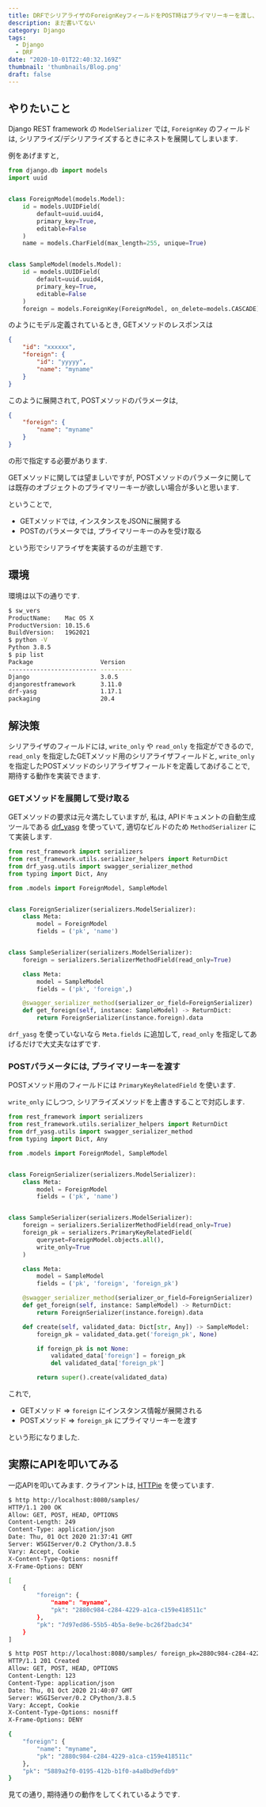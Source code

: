 ```yaml
---
title: DRFでシリアライザのForeignKeyフィールドをPOST時はプライマリーキーを渡し、GET時は展開する
description: まだ書いてない
category: Django
tags:
  - Django
  - DRF
date: "2020-10-01T22:40:32.169Z"
thumbnail: 'thumbnails/Blog.png'
draft: false
---
```


## やりたいこと

Django REST framework の `ModelSerializer` では, `ForeignKey` のフィールドは, シリアライズ/デシリアライズするときにネストを展開してしまいます.

例をあげますと,

``` python:title=models.py
from django.db import models
import uuid


class ForeignModel(models.Model):
    id = models.UUIDField(
        default=uuid.uuid4,
        primary_key=True,
        editable=False
    )
    name = models.CharField(max_length=255, unique=True)


class SampleModel(models.Model):
    id = models.UUIDField(
        default=uuid.uuid4,
        primary_key=True,
        editable=False
    )
    foreign = models.ForeignKey(ForeignModel, on_delete=models.CASCADE)
```

のようにモデル定義されているとき, GETメソッドのレスポンスは

``` json
{
    "id": "xxxxxx",
    "foreign": {
        "id": "yyyyy",
        "name": "myname"
    }
}
```

このように展開されて, POSTメソッドのパラメータは,

``` json
{
    "foreign": {
        "name": "myname"
    }
}
```

の形で指定する必要があります.

GETメソッドに関しては望ましいですが, POSTメソッドのパラメータに関しては既存のオブジェクトのプライマリーキーが欲しい場合が多いと思います.

ということで,

- GETメソッドでは, インスタンスをJSONに展開する
- POSTのパラメータでは, プライマリーキーのみを受け取る

という形でシリアライザを実装するのが主題です.

## 環境

環境は以下の通りです.

``` sh
$ sw_vers
ProductName:    Mac OS X
ProductVersion: 10.15.6
BuildVersion:   19G2021
$ python -V
Python 3.8.5
$ pip list
Package                   Version
------------------------- ---------
Django                    3.0.5
djangorestframework       3.11.0
drf-yasg                  1.17.1
packaging                 20.4
```

## 解決策

シリアライザのフィールドには, `write_only` や `read_only` を指定ができるので, `read_only` を指定したGETメソッド用のシリアライザフィールドと, `write_only` を指定したPOSTメソッドのシリアライザフィールドを定義してあげることで, 期待する動作を実装できます.

### GETメソッドを展開して受け取る

GETメソッドの要求は元々満たしていますが, 私は, APIドキュメントの自動生成ツールである [drf_yasg](https://github.com/axnsan12/drf-yasg) を使っていて, 適切なビルドのため `MethodSerializer` にて実装します.

``` python:title=serializers.py
from rest_framework import serializers
from rest_framework.utils.serializer_helpers import ReturnDict
from drf_yasg.utils import swagger_serializer_method
from typing import Dict, Any

from .models import ForeignModel, SampleModel


class ForeignSerializer(serializers.ModelSerializer):
    class Meta:
        model = ForeignModel
        fields = ('pk', 'name')


class SampleSerializer(serializers.ModelSerializer):
    foreign = serializers.SerializerMethodField(read_only=True)

    class Meta:
        model = SampleModel
        fields = ('pk', 'foreign',)

    @swagger_serializer_method(serializer_or_field=ForeignSerializer)
    def get_foreign(self, instance: SampleModel) -> ReturnDict:
        return ForeignSerializer(instance.foreign).data
```

`drf_yasg` を使っていないなら `Meta.fields` に追加して, `read_only` を指定してあげるだけで大丈夫なはずです.

### POSTパラメータには, プライマリーキーを渡す

POSTメソッド用のフィールドには `PrimaryKeyRelatedField` を使います.

`write_only` にしつつ, シリアライズメソッドを上書きすることで対応します.

``` python:title=serializers.py
from rest_framework import serializers
from rest_framework.utils.serializer_helpers import ReturnDict
from drf_yasg.utils import swagger_serializer_method
from typing import Dict, Any

from .models import ForeignModel, SampleModel


class ForeignSerializer(serializers.ModelSerializer):
    class Meta:
        model = ForeignModel
        fields = ('pk', 'name')


class SampleSerializer(serializers.ModelSerializer):
    foreign = serializers.SerializerMethodField(read_only=True)
    foreign_pk = serializers.PrimaryKeyRelatedField(
        queryset=ForeignModel.objects.all(),
        write_only=True
    )

    class Meta:
        model = SampleModel
        fields = ('pk', 'foreign', 'foreign_pk')

    @swagger_serializer_method(serializer_or_field=ForeignSerializer)
    def get_foreign(self, instance: SampleModel) -> ReturnDict:
        return ForeignSerializer(instance.foreign).data

    def create(self, validated_data: Dict[str, Any]) -> SampleModel:
        foreign_pk = validated_data.get('foreign_pk', None)

        if foreign_pk is not None:
            validated_data['foreign'] = foreign_pk
            del validated_data['foreign_pk']

        return super().create(validated_data)
```

これで,

- GETメソッド => `foreign` にインスタンス情報が展開される
- POSTメソッド => `foreign_pk` にプライマリーキーを渡す

という形になりました.

## 実際にAPIを叩いてみる

一応APIを叩いてみます. クライアントは, [HTTPie](https://httpie.org/) を使っています.

``` sh
$ http http://localhost:8080/samples/
HTTP/1.1 200 OK
Allow: GET, POST, HEAD, OPTIONS
Content-Length: 249
Content-Type: application/json
Date: Thu, 01 Oct 2020 21:37:41 GMT
Server: WSGIServer/0.2 CPython/3.8.5
Vary: Accept, Cookie
X-Content-Type-Options: nosniff
X-Frame-Options: DENY

[
    {
        "foreign": {
            "name": "myname",
            "pk": "2880c984-c284-4229-a1ca-c159e418511c"
        },
        "pk": "7d97ed86-55b5-4b5a-8e9e-bc26f2badc34"
    }
]

$ http POST http://localhost:8080/samples/ foreign_pk=2880c984-c284-4229-a1ca-c159e418511c
HTTP/1.1 201 Created
Allow: GET, POST, HEAD, OPTIONS
Content-Length: 123
Content-Type: application/json
Date: Thu, 01 Oct 2020 21:40:07 GMT
Server: WSGIServer/0.2 CPython/3.8.5
Vary: Accept, Cookie
X-Content-Type-Options: nosniff
X-Frame-Options: DENY

{
    "foreign": {
        "name": "myname",
        "pk": "2880c984-c284-4229-a1ca-c159e418511c"
    },
    "pk": "5889a2f0-0195-412b-b1f0-a4a8bd9efdb9"
}
```

見ての通り, 期待通りの動作をしてくれているようです.

<!-- ソースコードの全文は [d-kimuson/drf_foreign_serializer_sample](https://github.com/d-kimuson/drf_foreign_serializer_sample) に貼ってあります. -->
